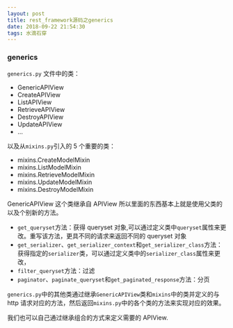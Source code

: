 ```yaml
---
layout: post
title: rest_framework源码之generics
date: 2018-09-22 21:54:30
tags: 水滴石穿
---
```


### generics

`generics.py` 文件中的类：

- GenericAPIView
- CreateAPIView
- ListAPIView
- RetrieveAPIView
- DestroyAPIView
- UpdateAPIView
- ...

以及从`mixins.py`引入的 5 个重要的类：

- mixins.CreateModelMixin
- mixins.ListModelMixin
- mixins.RetrieveModelMixin
- mixins.UpdateModelMixin
- mixins.DestroyModelMixin

GenericAPIView 这个类继承自 APIView 所以里面的东西基本上就是使用父类的以及个别新的方法。

- `get_queryset`方法：获得 queryset 对象,可以通过定义类中`queryset`属性来更改。重写该方法，更具不同的请求来返回不同的 queryset 对象
- `get_serializer`、`get_serializer_context`和`get_serializer_class`方法：获得指定的`serializer`类，可以通过定义类中的`serializer_class`属性来更改，
- `filter_queryset`方法：过滤
- `paginator`、`paginate_queryset`和`get_paginated_response`方法：分页

`generics.py`中的其他类通过继承`GenericAPIView`类和`mixins`中的类并定义的与 http 请求对应的方法，然后返回`mixins.py`中的各个类的方法来实现对应的效果。

我们也可以自己通过继承组合的方式来定义需要的 APIView.
